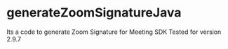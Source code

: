 # generateZoomSignatureJava
Its a code to generate Zoom Signature for Meeting SDK Tested for version 2.9.7
